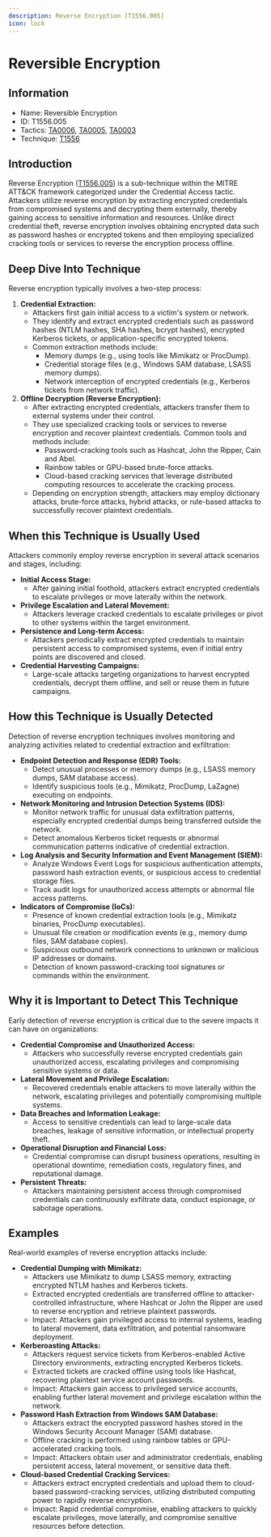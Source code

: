 ```yaml
---
description: Reverse Encryption [T1556.005]
icon: lock
---
```


# Reversible Encryption

## Information

* Name: Reversible Encryption
* ID: T1556.005
* Tactics: [TA0006](../), [TA0005](../../ta0005/), [TA0003](../../ta0003/)
* Technique: [T1556](./)

## Introduction

Reverse Encryption ([T1556.005](https://attack.mitre.org/techniques/T1556/005/)) is a sub-technique within the MITRE ATT\&CK framework categorized under the Credential Access tactic. Attackers utilize reverse encryption by extracting encrypted credentials from compromised systems and decrypting them externally, thereby gaining access to sensitive information and resources. Unlike direct credential theft, reverse encryption involves obtaining encrypted data such as password hashes or encrypted tokens and then employing specialized cracking tools or services to reverse the encryption process offline.

## Deep Dive Into Technique

Reverse encryption typically involves a two-step process:

1. **Credential Extraction:**
   * Attackers first gain initial access to a victim's system or network.
   * They identify and extract encrypted credentials such as password hashes (NTLM hashes, SHA hashes, bcrypt hashes), encrypted Kerberos tickets, or application-specific encrypted tokens.
   * Common extraction methods include:
     * Memory dumps (e.g., using tools like Mimikatz or ProcDump).
     * Credential storage files (e.g., Windows SAM database, LSASS memory dumps).
     * Network interception of encrypted credentials (e.g., Kerberos tickets from network traffic).
2. **Offline Decryption (Reverse Encryption):**
   * After extracting encrypted credentials, attackers transfer them to external systems under their control.
   * They use specialized cracking tools or services to reverse encryption and recover plaintext credentials. Common tools and methods include:
     * Password-cracking tools such as Hashcat, John the Ripper, Cain and Abel.
     * Rainbow tables or GPU-based brute-force attacks.
     * Cloud-based cracking services that leverage distributed computing resources to accelerate the cracking process.
   * Depending on encryption strength, attackers may employ dictionary attacks, brute-force attacks, hybrid attacks, or rule-based attacks to successfully recover plaintext credentials.

## When this Technique is Usually Used

Attackers commonly employ reverse encryption in several attack scenarios and stages, including:

* **Initial Access Stage:**
  * After gaining initial foothold, attackers extract encrypted credentials to escalate privileges or move laterally within the network.
* **Privilege Escalation and Lateral Movement:**
  * Attackers leverage cracked credentials to escalate privileges or pivot to other systems within the target environment.
* **Persistence and Long-term Access:**
  * Attackers periodically extract encrypted credentials to maintain persistent access to compromised systems, even if initial entry points are discovered and closed.
* **Credential Harvesting Campaigns:**
  * Large-scale attacks targeting organizations to harvest encrypted credentials, decrypt them offline, and sell or reuse them in future campaigns.

## How this Technique is Usually Detected

Detection of reverse encryption techniques involves monitoring and analyzing activities related to credential extraction and exfiltration:

* **Endpoint Detection and Response (EDR) Tools:**
  * Detect unusual processes or memory dumps (e.g., LSASS memory dumps, SAM database access).
  * Identify suspicious tools (e.g., Mimikatz, ProcDump, LaZagne) executing on endpoints.
* **Network Monitoring and Intrusion Detection Systems (IDS):**
  * Monitor network traffic for unusual data exfiltration patterns, especially encrypted credential dumps being transferred outside the network.
  * Detect anomalous Kerberos ticket requests or abnormal communication patterns indicative of credential extraction.
* **Log Analysis and Security Information and Event Management (SIEM):**
  * Analyze Windows Event Logs for suspicious authentication attempts, password hash extraction events, or suspicious access to credential storage files.
  * Track audit logs for unauthorized access attempts or abnormal file access patterns.
* **Indicators of Compromise (IoCs):**
  * Presence of known credential extraction tools (e.g., Mimikatz binaries, ProcDump executables).
  * Unusual file creation or modification events (e.g., memory dump files, SAM database copies).
  * Suspicious outbound network connections to unknown or malicious IP addresses or domains.
  * Detection of known password-cracking tool signatures or commands within the environment.

## Why it is Important to Detect This Technique

Early detection of reverse encryption is critical due to the severe impacts it can have on organizations:

* **Credential Compromise and Unauthorized Access:**
  * Attackers who successfully reverse encrypted credentials gain unauthorized access, escalating privileges and compromising sensitive systems or data.
* **Lateral Movement and Privilege Escalation:**
  * Recovered credentials enable attackers to move laterally within the network, escalating privileges and potentially compromising multiple systems.
* **Data Breaches and Information Leakage:**
  * Access to sensitive credentials can lead to large-scale data breaches, leakage of sensitive information, or intellectual property theft.
* **Operational Disruption and Financial Loss:**
  * Credential compromise can disrupt business operations, resulting in operational downtime, remediation costs, regulatory fines, and reputational damage.
* **Persistent Threats:**
  * Attackers maintaining persistent access through compromised credentials can continuously exfiltrate data, conduct espionage, or sabotage operations.

## Examples

Real-world examples of reverse encryption attacks include:

* **Credential Dumping with Mimikatz:**
  * Attackers use Mimikatz to dump LSASS memory, extracting encrypted NTLM hashes and Kerberos tickets.
  * Extracted encrypted credentials are transferred offline to attacker-controlled infrastructure, where Hashcat or John the Ripper are used to reverse encryption and retrieve plaintext passwords.
  * Impact: Attackers gain privileged access to internal systems, leading to lateral movement, data exfiltration, and potential ransomware deployment.
* **Kerberoasting Attacks:**
  * Attackers request service tickets from Kerberos-enabled Active Directory environments, extracting encrypted Kerberos tickets.
  * Extracted tickets are cracked offline using tools like Hashcat, recovering plaintext service account passwords.
  * Impact: Attackers gain access to privileged service accounts, enabling further lateral movement and privilege escalation within the network.
* **Password Hash Extraction from Windows SAM Database:**
  * Attackers extract the encrypted password hashes stored in the Windows Security Account Manager (SAM) database.
  * Offline cracking is performed using rainbow tables or GPU-accelerated cracking tools.
  * Impact: Attackers obtain user and administrator credentials, enabling persistent access, lateral movement, or sensitive data theft.
* **Cloud-based Credential Cracking Services:**
  * Attackers extract encrypted credentials and upload them to cloud-based password-cracking services, utilizing distributed computing power to rapidly reverse encryption.
  * Impact: Rapid credential compromise, enabling attackers to quickly escalate privileges, move laterally, and compromise sensitive resources before detection.
